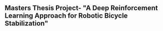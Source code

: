 
## Masters Thesis Project- "A Deep Reinforcement Learning Approach for Robotic Bicycle Stabilization"
